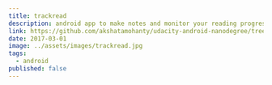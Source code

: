 ```yaml
---
title: trackread
description: android app to make notes and monitor your reading progress. free and paid version
link: https://github.com/akshatamohanty/udacity-android-nanodegree/tree/master/project-07-capstone-project
date: 2017-03-01
image: ../assets/images/trackread.jpg
tags:
  - android
published: false
---
```

